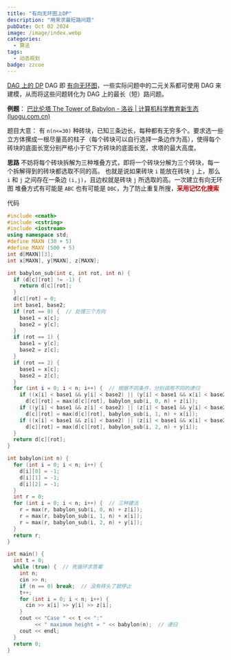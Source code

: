 ```yaml
---
title: "有向无环图上DP"
description: "用来求最短路问题"
pubDate: Oct 02 2024
image: /image/index.webp
categories:
  - 算法
tags:
  - 动态规划
badge: zzcoe
---
```


[DAG 上的 DP](https://oi-wiki.org/dp/dag/)
DAG 即 [有向无环图](https://oi-wiki.org/graph/dag/)，一些实际问题中的二元关系都可使用 DAG 来建模，从而将这些问题转化为 DAG 上的最长（短）路问题。

**例题**：
[巴比伦塔 The Tower of Babylon - 洛谷 | 计算机科学教育新生态 (luogu.com.cn)](https://www.luogu.com.cn/problem/UVA437)

题目大意：
有 `n(n<=30)` 种砖块，已知三条边长，每种都有无穷多个。要求选一些立方体摞成一根尽量高的柱子（每个砖块可以自行选择一条边作为高），使得每个砖块的底面长宽分别严格小于它下方砖块的底面长宽，求塔的最大高度。

**思路**
不妨将每个砖块拆解为三种堆叠方式，即将一个砖块分解为三个砖块，每一个拆解得到的砖块都选取不同的高。
也就是说如果砖块 `i` 能放在砖块 `j` 上，那么 `i` 和 `j` 之间存在一条边 `(i,j)`，且边权就是砖块 `j` 所选取的高。一次建立有向无环图
堆叠方式有可能是 `ABC` 也有可能是 `DBC`，为了防止重复所搜，**<font color="#c00000">采用记忆化搜索</font>**

代码
```cpp
#include <cmath>
#include <cstring>
#include <iostream>
using namespace std;
#define MAXN (30 + 5)
#define MAXV (500 + 5)
int d[MAXN][3];
int x[MAXN], y[MAXN], z[MAXN];

int babylon_sub(int c, int rot, int n) {
  if (d[c][rot] != -1) {
    return d[c][rot];
  }
  d[c][rot] = 0;
  int base1, base2;
  if (rot == 0) {  // 处理三个方向
    base1 = x[c];
    base2 = y[c];
  }
  if (rot == 1) {
    base1 = y[c];
    base2 = z[c];
  }
  if (rot == 2) {
    base1 = x[c];
    base2 = z[c];
  }
  for (int i = 0; i < n; i++) {  // 根据不同条件，分别调用不同的递归
    if ((x[i] < base1 && y[i] < base2) || (y[i] < base1 && x[i] < base2))
      d[c][rot] = max(d[c][rot], babylon_sub(i, 0, n) + z[i]);
    if ((y[i] < base1 && z[i] < base2) || (z[i] < base1 && y[i] < base2))
      d[c][rot] = max(d[c][rot], babylon_sub(i, 1, n) + x[i]);
    if ((x[i] < base1 && z[i] < base2) || (z[i] < base1 && x[i] < base2))
      d[c][rot] = max(d[c][rot], babylon_sub(i, 2, n) + y[i]);
  }
  return d[c][rot];
}

int babylon(int n) {
  for (int i = 0; i < n; i++) {
    d[i][0] = -1;
    d[i][1] = -1;
    d[i][2] = -1;
  }
  int r = 0;
  for (int i = 0; i < n; i++) {  // 三种建法
    r = max(r, babylon_sub(i, 0, n) + z[i]);
    r = max(r, babylon_sub(i, 1, n) + x[i]);
    r = max(r, babylon_sub(i, 2, n) + y[i]);
  }
  return r;
}

int main() {
  int t = 0;
  while (true) {  // 死循环求答案
    int n;
    cin >> n;
    if (n == 0) break;  // 没有砖头了就停止
    t++;
    for (int i = 0; i < n; i++) {
      cin >> x[i] >> y[i] >> z[i];
    }
    cout << "Case " << t << ":"
         << " maximum height = " << babylon(n);  // 递归
    cout << endl;
  }
  return 0;
}
```
